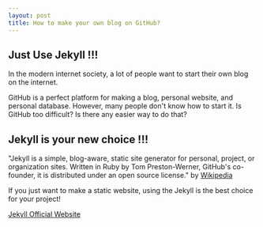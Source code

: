 ```yaml
---
layout: post
title: How to make your own blog on GitHub?
---
```


## Just Use Jekyll !!!

In the modern internet society, a lot of people want to start their own blog on the internet.

GitHub is a perfect platform for making a blog, personal website, and personal database.
However, many people don't know how to start it. 
Is GitHub too difficult? Is there any easier way to do that?


## Jekyll is your new choice !!!

"Jekyll is a simple, blog-aware, static site generator for personal, project, or organization sites. Written in Ruby by Tom Preston-Werner, GitHub's co-founder, it is distributed under an open source license."
by [Wikipedia](https://en.wikipedia.org/wiki/Jekyll_(software))

If you just want to make a static website, using the Jekyll is the best choice for your project!

[Jekyll Official Website](https://jekyllrb.com/)
